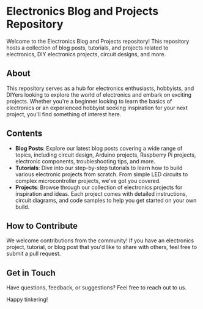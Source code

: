 # Electronics Blog and Projects Repository

Welcome to the Electronics Blog and Projects repository! This repository hosts a collection of blog posts, tutorials, and projects related to electronics, DIY electronics projects, circuit designs, and more.

## About

This repository serves as a hub for electronics enthusiasts, hobbyists, and DIYers looking to explore the world of electronics and embark on exciting projects. Whether you're a beginner looking to learn the basics of electronics or an experienced hobbyist seeking inspiration for your next project, you'll find something of interest here.

## Contents

- **Blog Posts**: Explore our latest blog posts covering a wide range of topics, including circuit design, Arduino projects, Raspberry Pi projects, electronic components, troubleshooting tips, and more.
- **Tutorials**: Dive into our step-by-step tutorials to learn how to build various electronic projects from scratch. From simple LED circuits to complex microcontroller projects, we've got you covered.
- **Projects**: Browse through our collection of electronics projects for inspiration and ideas. Each project comes with detailed instructions, circuit diagrams, and code samples to help you get started on your own build.

## How to Contribute

We welcome contributions from the community! If you have an electronics project, tutorial, or blog post that you'd like to share with others, feel free to submit a pull request. 

## Get in Touch

Have questions, feedback, or suggestions? Feel free to reach out to us.

Happy tinkering!
